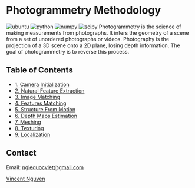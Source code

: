 # Photogrammetry Methodology

 ![ubuntu](https://img.shields.io/badge/ubuntu-%3E%3D18.04-blueviolet?style=for-the-badge&logo=ubuntu) ![python](https://img.shields.io/badge/python-%3E%3D3.6-blue?style=for-the-badge&logo=python) ![numpy](https://img.shields.io/badge/numpy-%3E%3D1.19-skyblue?style=for-the-badge&logo=numpy) ![scipy](https://img.shields.io/badge/scipy-%3E%3D1.60-lightblue?style=for-the-badge&logo=scipy) Photogrammetry is the science of making measurements from photographs. It infers the geometry of a scene from a set of unordered photographs or videos. Photography is the projection of a 3D scene onto a 2D plane, losing depth information. The goal of photogrammetry is to reverse this process.

## Table of Contents

* [1. Camera Initialization](1-camerainitialization.md)
* [2. Natural Feature Extraction](2-natutalfeatureextraction.md)
* [3. Image Matching](3-imagematching.md)
* [4. Features Matching](4-featuresmatching.md)
* [5. Structure From Motion](5-structurefrommotion.md)
* [6. Depth Maps Estimation](6-depthmapsestimation.md)
* [7. Meshing](7-meshing.md)
* [8. Texturing](8-texturing.md)
* [9. Localization](9-localization.md)

## Contact

Email: nglequocviet@gmail.com

[Vincent Nguyen](vincentnguyen.info)

